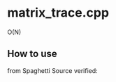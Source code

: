 matrix_trace.cpp
===================
O(N)

How to use
----------

from Spaghetti Source
verified:  
